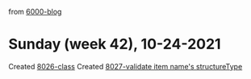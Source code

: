 from [6000-blog](../../../6000-blog.md)
# Sunday (week 42), 10-24-2021
Created [8026-class](../2143/8026-class.md)
Created [8027-validate item name's structureType](../2144/8027-validate%20item%20name's%20structureType.md)